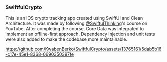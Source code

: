 ### SwiftfulCrypto

This is an iOS crypto tracking app created using SwiftUI and Clean Architecture. It was made by following [@SwiftulThinking](https://www.youtube.com/@SwiftfulThinking)'s course on YouTube. After completing the course, Core Data was integrated to implement an offline-first approach. Dependency Injection and unit tests were also added to make the codebase more maintainable.

https://github.com/KwabenBerko/SwiftfulCrypto/assets/13765161/5dab5b16-c17e-45e1-8368-0690350397fe

